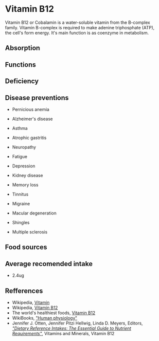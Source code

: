 # Vitamin B12
Vitamin B12 or Cobalamin is a water-soluble vitamin from the B-complex family. Vitamin B-complex is required to make adenine triphosphate (ATP), 
the cell's form energy. It's main function is as coenzyme in metabolism.

## Absorption

## Functions

## Deficiency

## Disease preventions
- Pernicious anemia
- Alzheimer's disease
- Asthma
- Atrophic gastritis
- Neuropathy
- Fatigue
- Depression
- Kidney disease
- Memory loss
- Tinnitus
- Migraine
- Macular degeneration

- Shingles
- Multiple sclerosis


## Food sources

## Average recomended intake
- 2.4ug

## Refferences
- Wikipedia, [Vitamin](https://en.wikipedia.org/wiki/Vitamin)
- Wikipedia, [Vitamin B12](https://en.wikipedia.org/wiki/Vitamin_B12)
- The world's healthiest foods, [Vitamin B12](http://www.whfoods.com/genpage.php?tname=nutrient&dbid=107)
- WikiBooks, ["Human physiology"](https://en.wikibooks.org/wiki/Human_Physiology/Nutrition#Vitamins)
- Jennifer J. Otten, Jennifer Pitzi Hellwig, Linda D. Meyers, Editors, 
[_"Dietary Reference Intakes: The Essential Guide to Nutrient Requirements"_](https://www.amazon.com/Dietary-Reference-Intakes-Essential-Requirements/dp/0309157420), Vitamins and Minerals, Vitamin B12